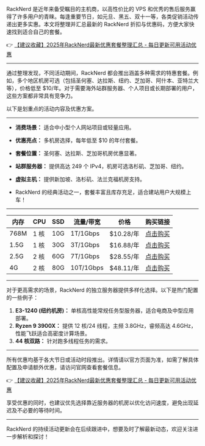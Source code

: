 
RackNerd 是近年来备受瞩目的主机商，以高性价比的 VPS 和优秀的售后服务赢得了许多用户的青睐。每逢重要节日，如元旦、黑五、双十一等，各类促销活动传递出更多实惠。本文将整理并汇总最新的 RackNerd 折扣与优惠码，方便大家快速找到适合自己的套餐。

👉 [【建议收藏】2025年RackNerd最新优惠套餐整理汇总 - 每日更新可用活动优惠](https://bit.ly/Rack_Nerd)

---


通过整理发现，不同活动期间，RackNerd 都会推出涵盖多种需求的特惠套餐。例如，多个地区机房可选（包括圣何塞、达拉斯、纽约、芝加哥、阿什本、亚特兰大等），价格低至 $10/年。对于需要海外站群服务器、个人项目或长期部署的用户，这些方案都非常具有竞争力。

以下是划重点的活动内容及优惠方案。

---


- **消费场景：** 适合中小型个人网站项目或轻量应用。
- **优惠亮点：** 多机房选择，每年低至 $10 的年付套餐。
- **套餐位置：** 圣何塞、达拉斯、芝加哥机房优惠显著。

- **站群服务器：** 提供高达 249 个 IPv4，机房可选洛杉矶、芝加哥、纽约。
- **虚拟主机：** 提供新加坡、洛杉矶、法兰克福机房支持。

- RackNerd 的经典活动之一，套餐丰富且库存充足，适合建站用户大规模上车！

---


| **内存** | **CPU** | **SSD**   | **流量/带宽** | **价格**    | **购买链接** |
|----------|---------|-----------|---------------|-------------|--------------|
| 768M     | 1 核    | 10G       | 1T/1Gbps      | $10.28/年   | [点击购买](https://bit.ly/Rack_Nerd) |
| 1.5G     | 1 核    | 30G       | 3T/1Gbps      | $16.88/年   | [点击购买](https://bit.ly/Rack_Nerd) |
| 2.5G     | 2 核    | 60G       | 7T/1Gbps      | $28.55/年   | [点击购买](https://bit.ly/Rack_Nerd) |
| 4G       | 2 核    | 80G       | 10T/1Gbps     | $48.11/年   | [点击购买](https://bit.ly/Rack_Nerd) |

---


对于更高需求的场景，RackNerd 的独立服务器提供多样化选择。以下是热门配置的一些例子：

1. **E3-1240 (纽约机房)：** 单核高性能常规任务型服务器，适合电商及中型应用部署。
2. **Ryzen 9 3900X：** 提供 12 核/24 线程，主频 3.8GHz，睿频高达 4.6GHz，性能飞跃适合高密度计算场景。
3. **44 核双路：** 针对跑多线程任务的需求。

---


所有优惠均基于各大节日或活动时段推出。详情请以官方页面为准，如需了解具体配置及申请额外优惠，请访问官网查看套餐信息。

👉 [【建议收藏】2025年RackNerd最新优惠套餐整理汇总 - 每日更新可用活动优惠](https://bit.ly/Rack_Nerd)

享受优惠的同时，也建议优先选择靠近服务器的机房以优化访问速度，避免出现延迟及不必要的等待时间。

---

RackNerd 的持续活动更新会在后续跟进中，想要及时了解最新动态，欢迎关注进一步解析和探讨！
